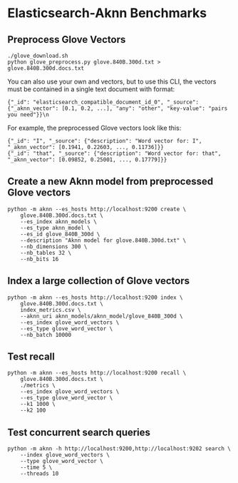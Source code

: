 
# Elasticsearch-Aknn Benchmarks

## Preprocess Glove Vectors

```
./glove_download.sh
python glove_preprocess.py glove.840B.300d.txt > glove.840B.300d.docs.txt
```

You can also use your own and vectors, but to use this CLI, the vectors must be 
contained in a single text document with format:

```
{"_id": "elasticsearch_compatible_document_id_0", "_source": {"_aknn_vector": [0.1, 0.2, ...], "any": "other", "key-value": "pairs you need"}}\n
```

For example, the preprocessed Glove vectors look like this:

```
{"_id": "I", "_source": {"description": "Word vector for: I", "_aknn_vector": [0.1941, 0.22603, ..., 0.11736]}}
{"_id": "that", "_source": {"description": "Word vector for: that", "_aknn_vector": [0.09852, 0.25001, ..., 0.17779]}}

```

## Create a new Aknn model from preprocessed Glove vectors

```
python -m aknn --es_hosts http://localhost:9200 create \
	glove.840B.300d.docs.txt \
	--es_index aknn_models \
	--es_type aknn_model \
	--es_id glove_840B_300d \
	--description "Aknn model for glove.840B.300d.txt" \
	--nb_dimensions 300 \
	--nb_tables 32 \
	--nb_bits 16
```

## Index a large collection of Glove vectors

```
python -m aknn --es_hosts http://localhost:9200 index \
	glove.840B.300d.docs.txt \
	index_metrics.csv \
	--aknn_uri aknn_models/aknn_model/glove_840B_300d \
	--es_index glove_word_vectors \
	--es_type glove_word_vector \
	--nb_batch 10000

```

## Test recall

```
python -m aknn --es_hosts http://localhost:9200 recall \
	glove.840B.300d.docs.txt \
	./metrics \
	--es_index glove_word_vectors \
	--es_type glove_word_vector \
	--k1 1000 \
	--k2 100

```

## Test concurrent search queries

```
python -m aknn -h http://localhost:9200,http://localhost:9202 search \
	--index glove_word_vectors \
	--type glove_word_vector \
	--time 5 \
	--threads 10
```